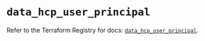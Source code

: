 # `data_hcp_user_principal`

Refer to the Terraform Registry for docs: [`data_hcp_user_principal`](https://registry.terraform.io/providers/hashicorp/hcp/0.101.0/docs/data-sources/user_principal).
